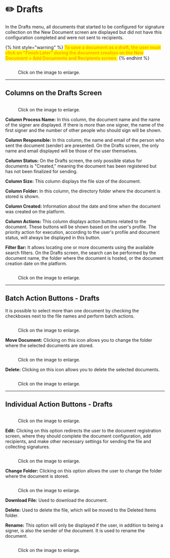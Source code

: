 # ✏️ Drafts

In the Drafts menu, all documents that started to be configured for signature collection on the New Document screen are displayed but did not have this configuration completed and were not sent to recipients.&#x20;

{% hint style="warning" %}
<mark style="color:orange;">**To save a document as a draft, the user must click on "Finish Later" during the document creation on the New Document > Add Documents and Recipients screen.**</mark>&#x20;
{% endhint %}

<figure><img src="../.gitbook/assets/01 (3).png" alt=""><figcaption><p>Click on the image to enlarge.</p></figcaption></figure>

***

## Columns on the Drafts Screen

<figure><img src="../.gitbook/assets/02 (3).png" alt=""><figcaption><p>Click on the image to enlarge.</p></figcaption></figure>

**Column Process Name:** In this column, the document name and the name of the signer are displayed. If there is more than one signer, the name of the first signer and the number of other people who should sign will be shown.&#x20;

**Column Responsible:** In this column, the name and email of the person who sent the document (sender) are presented. On the Drafts screen, the only name and email displayed will be those of the user themselves.&#x20;

**Column Status:** On the Drafts screen, the only possible status for documents is "Created," meaning the document has been registered but has not been finalized for sending.&#x20;

**Column Size:** This column displays the file size of the document.&#x20;

**Column Folder:** In this column, the directory folder where the document is stored is shown.&#x20;

**Column Created:** Information about the date and time when the document was created on the platform.&#x20;

**Column Actions:** This column displays action buttons related to the document. These buttons will be shown based on the user's profile. The priority action for execution, according to the user's profile and document status, will always be displayed in this button.&#x20;

**Filter Bar:** It allows locating one or more documents using the available search filters. On the Drafts screen, the search can be performed by the document name, the folder where the document is hosted, or the document creation date on the platform.&#x20;

<figure><img src="../.gitbook/assets/03 (2).png" alt=""><figcaption><p>Click on the image to enlarge.</p></figcaption></figure>

***

## Batch Action Buttons - Drafts&#x20;

It is possible to select more than one document by checking the checkboxes next to the file names and perform batch actions.&#x20;

<figure><img src="../.gitbook/assets/09 (1).png" alt=""><figcaption><p>Click on the image to enlarge.</p></figcaption></figure>

**Move Document:** Clicking on this icon allows you to change the folder where the selected documents are stored.&#x20;

<figure><img src="../.gitbook/assets/06 (1) (1).png" alt=""><figcaption><p>Click on the image to enlarge.</p></figcaption></figure>

**Delete:** Clicking on this icon allows you to delete the selected documents.&#x20;

<figure><img src="../.gitbook/assets/07 (2).png" alt=""><figcaption><p>Click on the image to enlarge.</p></figcaption></figure>

***

## Individual Action Buttons - Drafts&#x20;

<figure><img src="../.gitbook/assets/04 (2).png" alt=""><figcaption><p>Click on the image to enlarge.</p></figcaption></figure>

**Edit:** Clicking on this option redirects the user to the document registration screen, where they should complete the document configuration, add recipients, and make other necessary settings for sending the file and collecting signatures.&#x20;

<figure><img src="../.gitbook/assets/05 (3).png" alt=""><figcaption><p>Click on the image to enlarge.</p></figcaption></figure>

**Change Folder:** Clicking on this option allows the user to change the folder where the document is stored.&#x20;

<figure><img src="../.gitbook/assets/06 (1) (1).png" alt=""><figcaption><p>Click on the image to enlarge.</p></figcaption></figure>

**Download File:** Used to download the document.&#x20;

**Delete:** Used to delete the file, which will be moved to the Deleted Items folder.&#x20;

**Rename:** This option will only be displayed if the user, in addition to being a signer, is also the sender of the document. It is used to rename the document.&#x20;

<figure><img src="../.gitbook/assets/08 (10).png" alt=""><figcaption><p>Click on the image to enlarge.</p></figcaption></figure>

